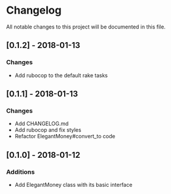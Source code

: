 # Changelog
All notable changes to this project will be documented in this file.

## [0.1.2] - 2018-01-13
### Changes
- Add rubocop to the default rake tasks

## [0.1.1] - 2018-01-13
### Changes
- Add CHANGELOG.md
- Add rubocop and fix styles
- Refactor ElegantMoney#convert_to code

## [0.1.0] - 2018-01-12
### Additions
- Add ElegantMoney class with its basic interface

